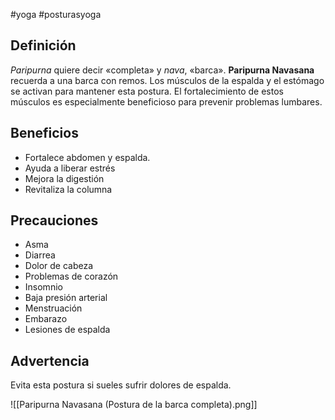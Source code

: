#yoga #posturasyoga

## Definición

_Paripurna_ quiere decir «completa» y _nava_, «barca». **Paripurna Navasana**  recuerda a una barca con remos. Los músculos de la espalda y el estómago se activan para mantener esta postura. El fortalecimiento de estos músculos es especialmente beneficioso para prevenir problemas lumbares.

## Beneficios

-   Fortalece abdomen y espalda.
-   Ayuda a liberar estrés
-   Mejora la digestión
-   Revitaliza la columna

## Precauciones

-   Asma
-   Diarrea
-   Dolor de cabeza
-   Problemas de corazón
-   Insomnio
-   Baja presión arterial
-   Menstruación
-   Embarazo
-   Lesiones de espalda

## **Advertencia**

Evita esta postura si sueles sufrir dolores de espalda.

![[Paripurna Navasana (Postura de la barca completa).png]]